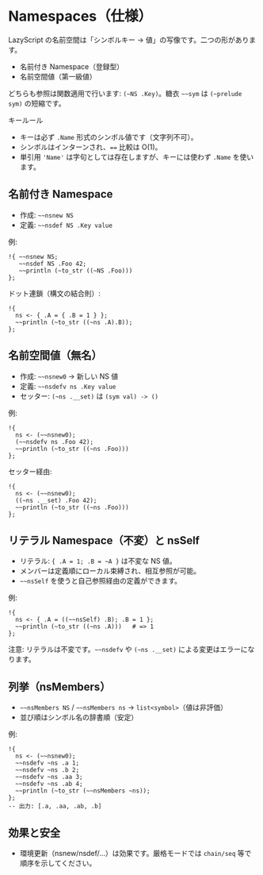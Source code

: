 # Namespaces（仕様）

LazyScript の名前空間は「シンボルキー → 値」の写像です。二つの形があります。

- 名前付き Namespace（登録型）
- 名前空間値（第一級値）

どちらも参照は関数適用で行います: `(~NS .Key)`。糖衣 `~~sym` は `(~prelude sym)` の短縮です。

キールール
- キーは必ず `.Name` 形式のシンボル値です（文字列不可）。
- シンボルはインターンされ、`==` 比較は O(1)。
- 単引用 `'Name'` は字句としては存在しますが、キーには使わず `.Name` を使います。

## 名前付き Namespace

- 作成: `~~nsnew NS`
- 定義: `~~nsdef NS .Key value`

例:

```
!{ ~~nsnew NS;
   ~~nsdef NS .Foo 42;
   ~~println (~to_str ((~NS .Foo)))
};
```

ドット連鎖（構文の結合則）:

```
!{
  ns <- { .A = { .B = 1 } };
  ~~println (~to_str ((~ns .A).B));
};
```

## 名前空間値（無名）

- 作成: `~~nsnew0` → 新しい NS 値
- 定義: `~~nsdefv ns .Key value`
- セッター: `(~ns .__set)` は `(sym val) -> ()`

例:

```
!{
  ns <- (~~nsnew0);
  (~~nsdefv ns .Foo 42);
  ~~println (~to_str ((~ns .Foo)))
};
```

セッター経由:

```
!{
  ns <- (~~nsnew0);
  ((~ns .__set) .Foo 42);
  ~~println (~to_str ((~ns .Foo)))
};
```

## リテラル Namespace（不変）と nsSelf

- リテラル: `{ .A = 1; .B = ~A }` は不変な NS 値。
- メンバーは定義順にローカル束縛され、相互参照が可能。
- `~~nsSelf` を使うと自己参照経由の定義ができます。

例:

```
!{
  ns <- { .A = ((~~nsSelf) .B); .B = 1 };
  ~~println (~to_str ((~ns .A)))   # => 1
};
```

注意: リテラルは不変です。`~~nsdefv` や `(~ns .__set)` による変更はエラーになります。

## 列挙（nsMembers）

- `~~nsMembers NS` / `~~nsMembers ns` → `list<symbol>`（値は非評価）
- 並び順はシンボル名の辞書順（安定）

例:

```
!{
  ns <- (~~nsnew0);
  ~~nsdefv ~ns .a 1;
  ~~nsdefv ~ns .b 2;
  ~~nsdefv ~ns .aa 3;
  ~~nsdefv ~ns .ab 4;
  ~~println (~to_str (~~nsMembers ~ns));
};
-- 出力: [.a, .aa, .ab, .b]
```

## 効果と安全

- 環境更新（nsnew/nsdef/...）は効果です。厳格モードでは `chain/seq` 等で順序を示してください。
